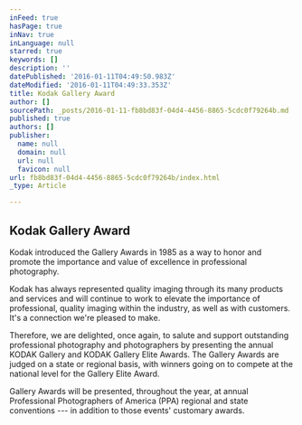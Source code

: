 ```yaml
---
inFeed: true
hasPage: true
inNav: true
inLanguage: null
starred: true
keywords: []
description: ''
datePublished: '2016-01-11T04:49:50.983Z'
dateModified: '2016-01-11T04:49:33.353Z'
title: Kodak Gallery Award
author: []
sourcePath: _posts/2016-01-11-fb8bd83f-04d4-4456-8865-5cdc0f79264b.md
published: true
authors: []
publisher:
  name: null
  domain: null
  url: null
  favicon: null
url: fb8bd83f-04d4-4456-8865-5cdc0f79264b/index.html
_type: Article

---
```

## Kodak Gallery Award

Kodak introduced the Gallery Awards in 1985 as a way to honor and promote the importance and value of excellence in professional photography.

Kodak has always represented quality imaging through its many products and services and will continue to work to elevate the importance of professional, quality imaging within the industry, as well as with customers. It's a connection we're pleased to make.

Therefore, we are delighted, once again, to salute and support outstanding professional photography and photographers by presenting the annual KODAK Gallery and KODAK Gallery Elite Awards. The Gallery Awards are judged on a state or regional basis, with winners going on to compete at the national level for the Gallery Elite Award.

Gallery Awards will be presented, throughout the year, at annual Professional Photographers of America (PPA) regional and state conventions --- in addition to those events' customary awards.
